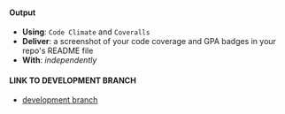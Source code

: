 #### Output
- **Using**: `Code Climate` and `Coveralls`
- **Deliver**: a screenshot of your code coverage and GPA badges in your repo's README file
- **With**: *independently*

#### LINK TO DEVELOPMENT BRANCH
- [development branch](https://github.com/andela-iamao/inverted-index)